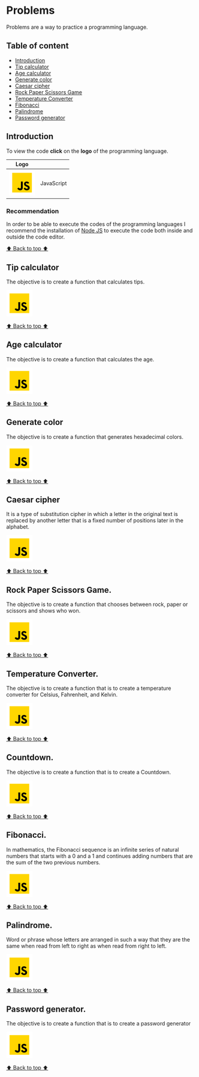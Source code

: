 # Problems

Problems are a way to practice a programming language.

## Table of content

- [Introduction](#introduction)
- [Tip calculator](#tip-calculator)
- [Age calculator](#age-calculator)
- [Generate color](#generate-color)
- [Caesar cipher](#caesar-cipher)
- [Rock Paper Scissors Game](#rock-paper-scissors-game)
- [Temperature Converter](#temperature-converter)
- [Fibonacci](#fibonacci)
- [Palindrome](#palindrome)
- [Password generator](#password-generator)

## Introduction

To view the code **click** on the **logo** of the programming language.

| Logo                      |            |
| ------------------------- | ---------- |
| ![JS](/assets/svg/js.svg) | JavaScript |

### Recommendation

In order to be able to execute the codes of the programming languages I recommend the installation of [Node JS](https://nodejs.org/en) to execute the code both inside and outside the code editor.

[⬆️ Back to top ⬆️](#problems)

## Tip calculator

The objective is to create a function that calculates tips.

[![JS](/assets/svg/js.svg)](/javascript/01-tip-calculator.js)

[⬆️ Back to top ⬆️](#problems)

## Age calculator

The objective is to create a function that calculates the age.

[![JS](/assets/svg/js.svg)](/javascript/02-age-calculator.js)

[⬆️ Back to top ⬆️](#problems)

## Generate color

The objective is to create a function that generates hexadecimal colors.

[![JS](/assets/svg/js.svg)](/javascript/03-generate-color.js)

[⬆️ Back to top ⬆️](#problems)

## Caesar cipher

It is a type of substitution cipher in which a letter in the original text is replaced by another letter that is a fixed number of positions later in the alphabet.

[![JS](/assets/svg/js.svg)](/javascript/04-caesar-cipher.js)

[⬆️ Back to top ⬆️](#problems)

## Rock Paper Scissors Game.

The objective is to create a function that chooses between rock, paper or scissors and shows who won.

[![JS](/assets/svg/js.svg)](/javascript/05-rock-paper-scissors-game.js)

[⬆️ Back to top ⬆️](#problems)

## Temperature Converter.

The objective is to create a function that is to create a temperature converter for Celsius, Fahrenheit, and Kelvin.

[![JS](/assets/svg/js.svg)](/javascript/06-temperature-converter.js)

[⬆️ Back to top ⬆️](#problems)

## Countdown.

The objective is to create a function that is to create a Countdown.

[![JS](/assets/svg/js.svg)](/javascript/07-countdown.js)

[⬆️ Back to top ⬆️](#problems)

## Fibonacci.

In mathematics, the Fibonacci sequence is an infinite series of natural numbers that starts with a 0 and a 1 and continues adding numbers that are the sum of the two previous numbers.

[![JS](/assets/svg/js.svg)](/javascript/08-fibonacci.js)

[⬆️ Back to top ⬆️](#problems)

## Palindrome.

Word or phrase whose letters are arranged in such a way that they are the same when read from left to right as when read from right to left.

[![JS](/assets/svg/js.svg)](/javascript/09-palindrome.js)

[⬆️ Back to top ⬆️](#problems)

## Password generator.

The objective is to create a function that is to create a password generator

[![JS](/assets/svg/js.svg)](/javascript/10-password-generator.js)

[⬆️ Back to top ⬆️](#problems)
